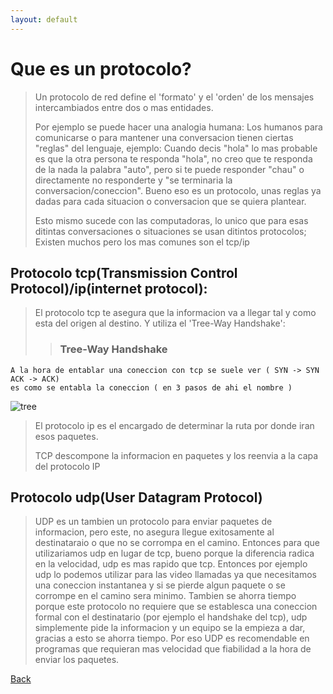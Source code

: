 ```yaml
---
layout: default
---
```


# Que es un protocolo?
> Un protocolo de red define el 'formato' y el 'orden' de los mensajes intercambiados entre
> dos o mas entidades.
>
> Por ejemplo se puede hacer una analogia humana: 
> Los humanos para comunicarse o para mantener una conversacion tienen ciertas "reglas" del
> lenguaje, ejemplo: Cuando decis "hola" lo mas probable es que la otra persona te responda
> "hola", no creo que te responda de la nada la palabra "auto", pero si te puede responder 
> "chau" o directamente no responderte y "se terminaria la conversacion/coneccion".
> Bueno eso es un protocolo, unas reglas ya dadas para cada situacion o conversacion que
> se quiera plantear.
>
> Esto mismo sucede con las computadoras, lo unico que para esas ditintas conversaciones o 
> situaciones se usan ditintos protocolos; Existen muchos pero los mas comunes son el tcp/ip

## Protocolo tcp(Transmission Control Protocol)/ip(internet protocol):
> El protocolo tcp te asegura que la informacion va a llegar tal y como esta del origen al 
> destino. Y utiliza el 'Tree-Way Handshake':
>> ### Tree-Way Handshake
	A la hora de entablar una coneccion con tcp se suele ver ( SYN -> SYN ACK -> ACK)
	es como se entabla la coneccion ( en 3 pasos de ahi el nombre )
	
![tree](https://www.techopedia.com/wp-content/uploads/2023/03/ad900dc1-ad94-4c7b-a3f8-154ad27c35f1.png)

> El protocolo ip es el encargado de determinar la ruta por donde iran esos paquetes.
>
> TCP descompone la informacion en paquetes y los reenvia a la capa del protocolo IP

## Protocolo udp(User Datagram Protocol)
> UDP es un tambien un protocolo para enviar paquetes de informacion, pero este, no asegura
> llegue exitosamente al destinataraio o que no se corrompa en el camino. Entonces para que 
> utilizariamos udp en lugar de tcp, bueno porque la diferencia radica en la velocidad, udp
> es mas rapido que tcp. Entonces por ejemplo udp lo podemos utilizar para las video llamadas
> ya que necesitamos una coneccion instantanea y si se pierde algun paquete o se corrompe en 
> el camino sera minimo.
> Tambien se ahorra tiempo porque este protocolo no requiere que se establesca una coneccion
> formal con el destinatario (por ejemplo el handshake del tcp), udp simplemente pide la
> informacion y un equipo se la empieza a dar, gracias a esto se ahorra tiempo. Por eso 
> UDP es recomendable en programas que requieran mas velocidad que fiabilidad a la hora de 
> enviar los paquetes.



[Back](../introduccionHacking.md)